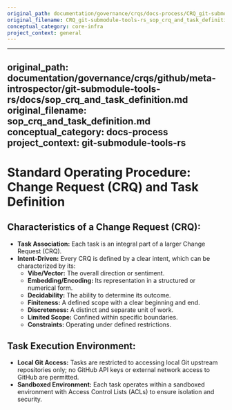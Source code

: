 ```yaml
---
original_path: documentation/governance/crqs/docs-process/CRQ_git-submodule-tools-rs_sop_crq_and_task_definition.md
original_filename: CRQ_git-submodule-tools-rs_sop_crq_and_task_definition.md
conceptual_category: core-infra
project_context: general
---
```


---
original_path: documentation/governance/crqs/github/meta-introspector/git-submodule-tools-rs/docs/sop_crq_and_task_definition.md
original_filename: sop_crq_and_task_definition.md
conceptual_category: docs-process
project_context: git-submodule-tools-rs
---

# Standard Operating Procedure: Change Request (CRQ) and Task Definition

## Characteristics of a Change Request (CRQ):

*   **Task Association:** Each task is an integral part of a larger Change Request (CRQ).
*   **Intent-Driven:** Every CRQ is defined by a clear intent, which can be characterized by its:
    *   **Vibe/Vector:** The overall direction or sentiment.
    *   **Embedding/Encoding:** Its representation in a structured or numerical form.
    *   **Decidability:** The ability to determine its outcome.
    *   **Finiteness:** A defined scope with a clear beginning and end.
    *   **Discreteness:** A distinct and separate unit of work.
    *   **Limited Scope:** Confined within specific boundaries.
    *   **Constraints:** Operating under defined restrictions.

## Task Execution Environment:

*   **Local Git Access:** Tasks are restricted to accessing local Git upstream repositories only; no GitHub API keys or external network access to GitHub are permitted.
*   **Sandboxed Environment:** Each task operates within a sandboxed environment with Access Control Lists (ACLs) to ensure isolation and security.